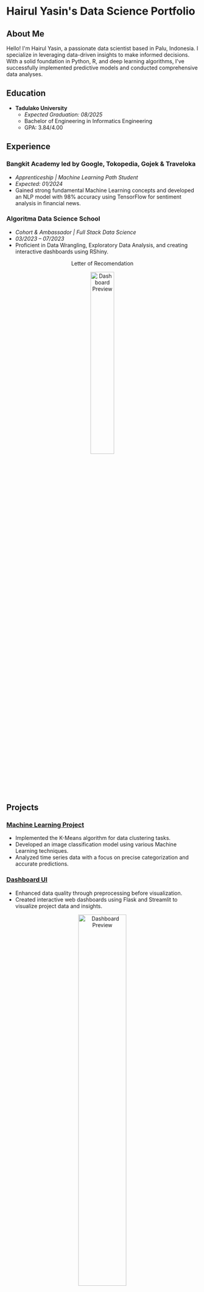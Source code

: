 # Hairul Yasin's **Data Science Portfolio**

## About Me
Hello! I'm Hairul Yasin, a passionate data scientist based in Palu, Indonesia. I specialize in leveraging data-driven insights to make informed decisions. With a solid foundation in Python, R, and deep learning algorithms, I've successfully implemented predictive models and conducted comprehensive data analyses.

## Education
- **Tadulako University**
  - *Expected Graduation: 08/2025*
  - Bachelor of Engineering in Informatics Engineering
  - GPA: 3.84/4.00

## Experience

### Bangkit Academy led by Google, Tokopedia, Gojek & Traveloka
- *Apprenticeship | Machine Learning Path Student*
- *Expected: 01/2024*
- Gained strong fundamental Machine Learning concepts and developed an NLP model with 98% accuracy using TensorFlow for sentiment analysis in financial news.

### Algoritma Data Science School
- *Cohort & Ambassador | Full Stack Data Science*
- *03/2023 – 07/2023*
- Proficient in Data Wrangling, Exploratory Data Analysis, and creating interactive dashboards using RShiny. 
<div align="center">
  <p>Letter of Recomendation</p>
  <img src="https://github.com/hairulysin/Portofolio/assets/90087096/8bc6bfa9-12ab-4194-9736-304768b882f8" alt="Dashboard Preview" width="35%">
</div>



## Projects

### [Machine Learning Project](https://github.com/hairulysin/Portofolio)
- Implemented the K-Means algorithm for data clustering tasks.
- Developed an image classification model using various Machine Learning techniques.
- Analyzed time series data with a focus on precise categorization and accurate predictions.

### [Dashboard UI](https://hairulysin.shinyapps.io/Netflix/)
- Enhanced data quality through preprocessing before visualization.
- Created interactive web dashboards using Flask and Streamlit to visualize project data and insights.
<div align="center"><img src="https://github.com/hairulysin/Portofolio/assets/90087096/16d777ae-6747-40a1-8823-66f2cf952a08" alt="Dashboard Preview" width="50%"></div>

### [Insightful Reports (Rpubs)](https://rpubs.com/hairulysin)
- Developed effective reports using Rpubs for streamlined communication.
- Conducted data analysis using the R programming language and applied Machine Learning models for insights.
- Designed interactive dashboards with Flexdashboard and Shiny.
<div align="center"><img src="https://github.com/hairulysin/Portofolio/assets/90087096/dfa944c5-ef0e-40b9-bd42-2a4ca0e78c4b" alt="Rpubs Preview" width="50%"></div>

## Skills
- **Technical Skills**: Python, R, SQL, Data Preprocessing, Data Visualization, Report Writing, Statistics, Dynamic Dashboard, Machine Learning Algorithm, Tensorflow.
- **Languages**: Fluent in Indonesian, Intermediate in English.
- **Tools**: Jupyter Notebook, Anaconda, Tableau, R Studio, MySQL, Git.

Feel free to explore my projects and reach out for collaboration or discussion!
